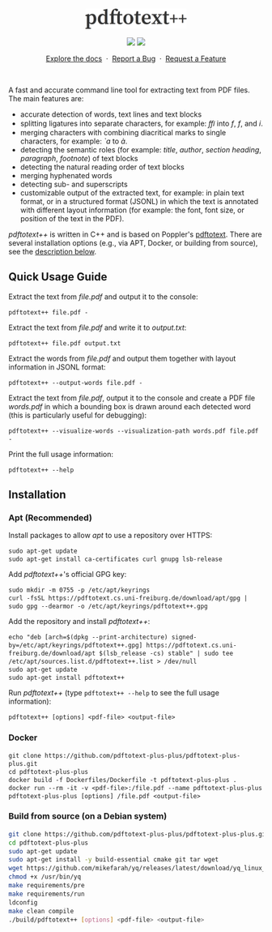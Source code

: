 <br/>
<p align="center">
  <a href="https://github.com/pdftotext-plus-plus/pdftotext-plus-plus">
    <img src="logo-2.png" alt="logo" width="200">
  </a>
</p>

<p align="center">
  <a href="https://github.com/pdftotext-plus-plus/pdftotext-plus-plus/actions/workflows/checkstyle.yml"><img src="https://github.com/pdftotext-plus-plus/pdftotext-plus-plus/actions/workflows/checkstyle.yml/badge.svg"></a>
  <a href="https://github.com/pdftotext-plus-plus/pdftotext-plus-plus/actions/workflows/unit_test.yml"><img src="https://github.com/pdftotext-plus-plus/pdftotext-plus-plus/actions/workflows/unit_test.yml/badge.svg"></a>
</p>

<p align="center">
  <a href="https://pdftotext.cs.uni-freiburg.de">Explore the docs</a>
  &nbsp·&nbsp
  <a href="https://github.com/pdftotext-plus-plus/pdftotext-plus-plus/issues">Report a Bug</a>
  &nbsp·&nbsp
  <a href="https://github.com/pdftotext-plus-plus/pdftotext-plus-plus/issues">Request a Feature</a>
</p>
<br>

A fast and accurate command line tool for extracting text from PDF files. The main features are:
* accurate detection of words, text lines and text blocks
* splitting ligatures into separate characters, for example: *ﬃ* into *f*, *f*, and *i*.
* merging characters with combining diacritical marks to single characters, for example: *`a* to *à*.
* detecting the semantic roles (for example: *title*, *author*, *section heading*, *paragraph*, *footnote*) of text blocks
* detecting the natural reading order of text blocks
* merging hyphenated words
* detecting sub- and superscripts
* customizable output of the extracted text, for example: in plain text format, or in a structured format (JSONL) in which the text is annotated with different layout information (for example: the font, font size, or position of the text in the PDF).

*pdftotext++* is written in C++ and is based on Poppler's <a href="https://github.com/pdftotext-plus-plus/pdftotext-plus-plus">pdftotext</a>.
There are several installation options (e.g., via APT, Docker, or building from source), see the [description below](#installation).

<!-- =========================================================================================== -->

## Quick Usage Guide

Extract the text from *file.pdf* and output it to the console:
```
pdftotext++ file.pdf -
```

Extract the text from *file.pdf* and write it to *output.txt*:
```
pdftotext++ file.pdf output.txt
```

Extract the words from *file.pdf* and output them together with layout information in JSONL format:
```
pdftotext++ --output-words file.pdf -
```

Extract the text from *file.pdf*, output it to the console and create a PDF file *words.pdf* in which a bounding box is drawn around each detected word (this is particularly useful for debugging):
```
pdftotext++ --visualize-words --visualization-path words.pdf file.pdf -
```

Print the full usage information:
```
pdftotext++ --help
```

## Installation

### Apt (Recommended)
Install packages to allow *apt* to use a repository over HTTPS:
```
sudo apt-get update
sudo apt-get install ca-certificates curl gnupg lsb-release
```

Add *pdftotext++*'s official GPG key:
```
sudo mkdir -m 0755 -p /etc/apt/keyrings
curl -fsSL https://pdftotext.cs.uni-freiburg.de/download/apt/gpg | sudo gpg --dearmor -o /etc/apt/keyrings/pdftotext++.gpg
```

Add the repository and install *pdftotext++*:
```
echo "deb [arch=$(dpkg --print-architecture) signed-by=/etc/apt/keyrings/pdftotext++.gpg] https://pdftotext.cs.uni-freiburg.de/download/apt $(lsb_release -cs) stable" | sudo tee /etc/apt/sources.list.d/pdftotext++.list > /dev/null
sudo apt-get update
sudo apt-get install pdftotext++
```
Run *pdftotext++* (type `pdftotext++ --help` to see the full usage information):
```
pdftotext++ [options] <pdf-file> <output-file>
```

### Docker
  ```
  git clone https://github.com/pdftotext-plus-plus/pdftotext-plus-plus.git
  cd pdftotext-plus-plus
  docker build -f Dockerfiles/Dockerfile -t pdftotext-plus-plus .
  docker run --rm -it -v <pdf-file>:/file.pdf --name pdftotext-plus-plus pdftotext-plus-plus [options] /file.pdf <output-file>
  ```

### Build from source (on a Debian system)

  ```bash
  git clone https://github.com/pdftotext-plus-plus/pdftotext-plus-plus.git
  cd pdftotext-plus-plus
  sudo apt-get update
  sudo apt-get install -y build-essential cmake git tar wget
  wget https://github.com/mikefarah/yq/releases/latest/download/yq_linux_amd64 -O /usr/bin/yq
  chmod +x /usr/bin/yq
  make requirements/pre
  make requirements/run
  ldconfig
  make clean compile
  ./build/pdftotext++ [options] <pdf-file> <output-file>
  ```
